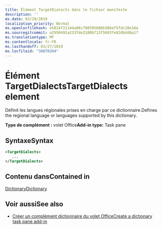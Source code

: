 ```yaml
---
title: Élément TargetDialects dans le fichier manifeste
description: ''
ms.date: 03/19/2019
localization_priority: Normal
ms.openlocfilehash: e5824f21144a86c700395b06b386ef5fdc28e16e
ms.sourcegitcommit: a2950492a2337de3180b713f5693fe82dbdd6a17
ms.translationtype: MT
ms.contentlocale: fr-FR
ms.lasthandoff: 03/27/2019
ms.locfileid: "30870204"
---
```

# <a name="targetdialects-element"></a><span data-ttu-id="852bc-102">Élément TargetDialects</span><span class="sxs-lookup"><span data-stu-id="852bc-102">TargetDialects element</span></span>

<span data-ttu-id="852bc-103">Définit les langues régionales prises en charge par ce dictionnaire.</span><span class="sxs-lookup"><span data-stu-id="852bc-103">Defines the regional language or languages supported by this dictionary.</span></span>

<span data-ttu-id="852bc-104">**Type de complément :** volet Office</span><span class="sxs-lookup"><span data-stu-id="852bc-104">**Add-in type:** Task pane</span></span>

## <a name="syntax"></a><span data-ttu-id="852bc-105">Syntaxe</span><span class="sxs-lookup"><span data-stu-id="852bc-105">Syntax</span></span>

```XML
<TargetDialects>
   ...
</TargetDialects>
```

## <a name="contained-in"></a><span data-ttu-id="852bc-106">Contenu dans</span><span class="sxs-lookup"><span data-stu-id="852bc-106">Contained in</span></span>

[<span data-ttu-id="852bc-107">Dictionary</span><span class="sxs-lookup"><span data-stu-id="852bc-107">Dictionary</span></span>](dictionary.md)

## <a name="see-also"></a><span data-ttu-id="852bc-108">Voir aussi</span><span class="sxs-lookup"><span data-stu-id="852bc-108">See also</span></span>

- [<span data-ttu-id="852bc-109">Créer un complément dictionnaire du volet Office</span><span class="sxs-lookup"><span data-stu-id="852bc-109">Create a dictionary task pane add-in</span></span>](/office/dev/add-ins/word/dictionary-task-pane-add-ins)
    
